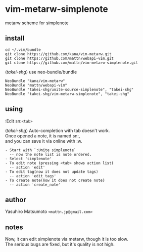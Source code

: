 vim-metarw-simplenote
=====================

metarw scheme for simplenote

install
-------

    cd ~/.vim/bundle
    git clone https://github.com/kana/vim-metarw.git
    git clone https://github.com/mattn/webapi-vim.git
    git clone https://github.com/mattn/vim-metarw-simplenote.git

  (*takei-shg*)
    use neo-bundle/bundle

    NeoBundle "kana/vim-metarw"
    NeoBundle "mattn/webapi-vim"
    NeoBundle "takei-shg/unite-source-simplenote", "takei-shg"
    NeoBundle "takei-shg/vim-metarw-simplenote", "takei-shg"

using
-----

  :Edit sn:`<tab>`


  (*takei-shg*) Auto-completion with tab doesn't work.  
    Once opened a note, it is named sn:<id>,  
    and you can save it via online with :w.  

    - Start with `:Unite simplenote`
      -- now the note list is note ordered.
    - Select 'simplenote'
    - To edit note (pressing <tab> shows action list)
      -- action 'edit'
    - To edit tag(now it does not update tags)
      -- action 'edit_tags'
    - To create note(now it does not create note)
      -- action 'create_note'

author
------

  Yasuhiro Matsumoto `<mattn.jp@gmail.com>`

notes
-----

  Now, it can edit simplenote via metarw, though it is too slow.  
  The serious bugs are fixed, but it's quality is not high.
